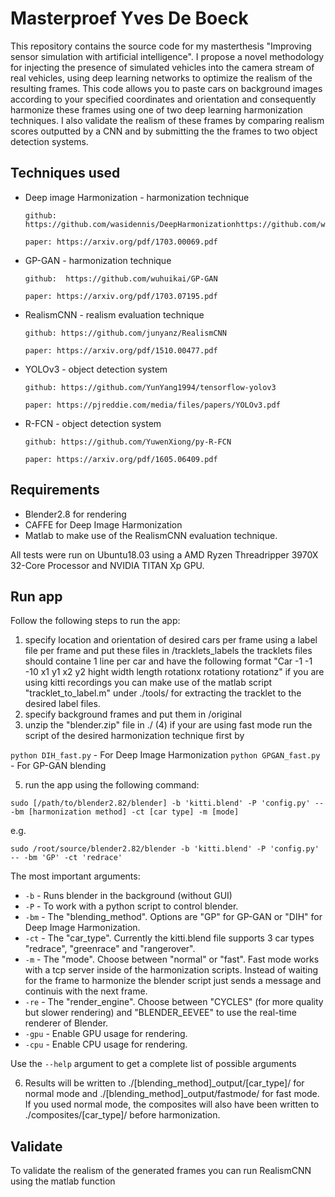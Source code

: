 # Masterproef Yves De Boeck
 This repository contains the source code for my masterthesis "Improving sensor simulation with artificial intelligence". I propose a novel methodology for injecting the presence of simulated vehicles into the camera stream of real vehicles, using deep learning networks to optimize the realism of the resulting frames. This code allows you to paste cars on background images according to your specified coordinates and orientation and consequently harmonize these frames using one of two deep learning harmonization techniques. I also validate the realism of these frames by comparing realism scores outputted by a CNN and by submitting the the frames to two object detection systems. 
 
## Techniques used
* Deep image Harmonization - harmonization technique

      github: https://github.com/wasidennis/DeepHarmonizationhttps://github.com/wasidennis/DeepHarmonization
      
      paper: https://arxiv.org/pdf/1703.00069.pdf
      
* GP-GAN - harmonization technique

      github:  https://github.com/wuhuikai/GP-GAN
      
      paper: https://arxiv.org/pdf/1703.07195.pdf
      
* RealismCNN - realism evaluation technique

      github: https://github.com/junyanz/RealismCNN
      
      paper: https://arxiv.org/pdf/1510.00477.pdf
      
      
* YOLOv3 - object detection system

      github: https://github.com/YunYang1994/tensorflow-yolov3
      
      paper: https://pjreddie.com/media/files/papers/YOLOv3.pdf
      
      
* R-FCN - object detection system

      github: https://github.com/YuwenXiong/py-R-FCN
      
      paper: https://arxiv.org/pdf/1605.06409.pdf      
 
## Requirements
* Blender2.8 for rendering
* CAFFE for Deep Image Harmonization
* Matlab to make use of the RealismCNN evaluation technique. 
 
All tests were run on Ubuntu18.03 using a AMD Ryzen Threadripper 3970X 32-Core Processor and NVIDIA TITAN Xp GPU. 

## Run app
Follow the following steps to run the app: 
 1) specify location and orientation of desired cars per frame using a label file per frame and put these files in /tracklets_labels
 the tracklets files should containe 1 line per car and have the following format 
 "Car -1 -1 -10 x1 y1 x2 y2 hight width length rotationx rotationy rotationz"
 if you are using kitti recordings you can make use of the matlab script "tracklet_to_label.m" under ./tools/ for extracting the tracklet to the desired label files. 
 2) specify background frames and put them in /original
 3) unzip the "blender.zip" file in ./
 (4) if your are using fast mode run the script of the desired harmonization technique first by 
 
   `python DIH_fast.py` - For Deep Image Harmonization
   `python GPGAN_fast.py` - For GP-GAN blending
 
 5) run the app using the following command: 
 
 `sudo [/path/to/blender2.82/blender] -b 'kitti.blend' -P 'config.py' -- -bm [harmonization method] -ct [car type] -m [mode] `
 
 e.g. 
 
 `sudo /root/source/blender2.82/blender -b 'kitti.blend' -P 'config.py' -- -bm 'GP' -ct 'redrace'  `
 
 The most important arguments: 
* `-b` - Runs blender in the background (without GUI)
* `-P` - To work with a python script to control blender.
* `-bm` - The "blending_method". Options are "GP" for GP-GAN or "DIH" for Deep Image Harmonization.
* `-ct` - The "car_type". Currently the kitti.blend file supports 3 car types "redrace", "greenrace" and "rangerover". 
* `-m` - The "mode". Choose between "normal" or "fast". Fast mode works with a tcp server inside of the harmonization scripts. Instead of waiting for the frame to harmonize the blender script just sends a message and continuis with the next frame. 
* `-re` - The "render_engine". Choose between "CYCLES" (for more quality but slower rendering) and "BLENDER_EEVEE" to use the real-time renderer of Blender. 
* `-gpu` - Enable GPU usage for rendering.  
* `-cpu` - Enable CPU usage for rendering.

Use the `--help` argument to get a complete list of possible arguments

6) Results will be written to ./[blending_method]_output/[car_type]/ for normal mode and ./[blending_method]_output/fastmode/ for fast mode. If you used normal mode, the composites will also have been written to ./composites/[car_type]/ before harmonization. 


## Validate 
To validate the realism of the generated frames you can run RealismCNN using the matlab function 

